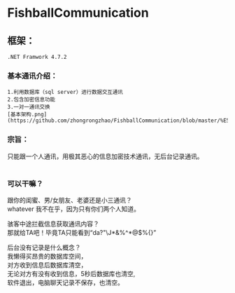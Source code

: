 # FishballCommunication
## 框架：
	.NET Framwork 4.7.2
### 基本通讯介绍：<br>
    1.利用数据库（sql server）进行数据交互通讯
    2.包含加密信息功能
    3.一对一通讯交换
    [基本架构.png](https://github.com/zhongrongzhao/FishballCommunication/blob/master/%E5%9F%BA%E6%9C%AC%E6%9E%B6%E6%9E%84.png)
### 宗旨：<br>
只能跟一个人通讯，用极其恶心的信息加密技术通讯，无后台记录通讯。<br><br>
### 可以干嘛？<br>
跟你的闺蜜、男/女朋友、老婆还是小三通讯？<br>
	whatever 我不在乎，因为只有你们两个人知道。<br>

骇客中途拦截信息获取通讯内容？<br>
	那就给TA吧！毕竟TA只能看到“da?"\J*&%^*@$%{}”<br>

后台没有记录是什么概念？<br>
	我懒得买昂贵的数据库空间，<br>
	对方收到信息后数据库清空，<br>
	无论对方有没有收到信息，5秒后数据库也清空,<br>
	软件退出，电脑聊天记录不保存，也清空。<br>
    
    

